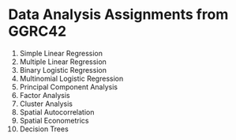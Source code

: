 # Data Analysis Assignments from GGRC42

1. Simple Linear Regression
2. Multiple Linear Regression
3. Binary Logistic Regression
4. Multinomial Logistic Regression
5. Principal Component Analysis
6. Factor Analysis
7. Cluster Analysis 
8. Spatial Autocorrelation
9. Spatial Econometrics
10. Decision Trees
